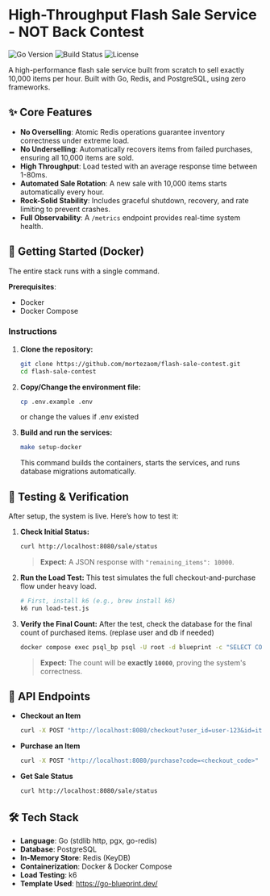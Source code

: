 # High-Throughput Flash Sale Service - NOT Back Contest

![Go Version](https://img.shields.io/badge/go-1.21+-blue.svg) ![Build Status](https://img.shields.io/badge/build-passing-brightgreen) ![License](https://img.shields.io/badge/license-MIT-green)

A high-performance flash sale service built from scratch to sell exactly 10,000 items per hour. Built with Go, Redis, and PostgreSQL, using zero frameworks.

## ✨ Core Features

-   **No Overselling**: Atomic Redis operations guarantee inventory correctness under extreme load.
-   **No Underselling**: Automatically recovers items from failed purchases, ensuring all 10,000 items are sold.
-   **High Throughput**: Load tested with an average response time between 1-80ms.
-   **Automated Sale Rotation**: A new sale with 10,000 items starts automatically every hour.
-   **Rock-Solid Stability**: Includes graceful shutdown, recovery, and rate limiting to prevent crashes.
-   **Full Observability**: A `/metrics` endpoint provides real-time system health.

## 🚀 Getting Started (Docker)

The entire stack runs with a single command.

**Prerequisites**:
-   Docker
-   Docker Compose

### Instructions

1.  **Clone the repository:**
    ```bash
    git clone https://github.com/mortezaom/flash-sale-contest.git
    cd flash-sale-contest
    ```

2.  **Copy/Change the environment file:**
    ```bash
    cp .env.example .env
    ```
    or change the values if .env existed

3.  **Build and run the services:**
    ```bash
    make setup-docker
    ```
    This command builds the containers, starts the services, and runs database migrations automatically.

## 🧪 Testing & Verification

After setup, the system is live. Here’s how to test it:

1.  **Check Initial Status:**
    ```bash
    curl http://localhost:8080/sale/status
    ```
    > **Expect:** A JSON response with `"remaining_items": 10000`.

2.  **Run the Load Test:**
    This test simulates the full checkout-and-purchase flow under heavy load.
    ```bash
    # First, install k6 (e.g., brew install k6)
    k6 run load-test.js
    ```

3.  **Verify the Final Count:**
    After the test, check the database for the final count of purchased items. (replase user and db if needed)
    ```bash
    docker compose exec psql_bp psql -U root -d blueprint -c "SELECT COUNT(*) FROM purchases;"
    ```
    > **Expect:** The count will be **exactly `10000`**, proving the system's correctness.

## 🔌 API Endpoints

-   **Checkout an Item**
    ```bash
    curl -X POST "http://localhost:8080/checkout?user_id=user-123&id=item-abc"
    ```

-   **Purchase an Item**
    ```bash
    curl -X POST "http://localhost:8080/purchase?code=<checkout_code>"
    ```

-   **Get Sale Status**
    ```bash
    curl http://localhost:8080/sale/status
    ```

## 🛠️ Tech Stack

-   **Language**: Go (stdlib http, pgx, go-redis)
-   **Database**: PostgreSQL
-   **In-Memory Store**: Redis (KeyDB)
-   **Containerization**: Docker & Docker Compose
-   **Load Testing**: k6
-   **Template Used**: https://go-blueprint.dev/ 